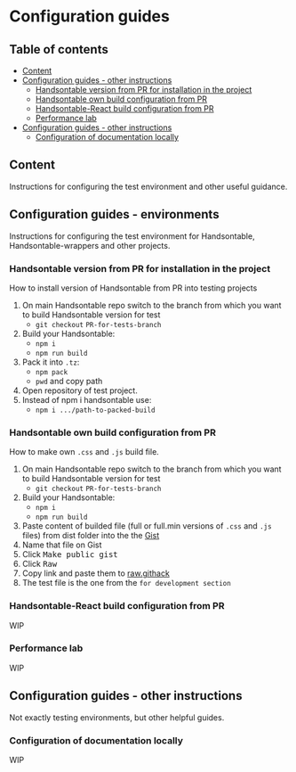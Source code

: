 # Configuration guides

## Table of contents
-  [Content ](#content)
- [Configuration guides - other instructions](#configuration-guides---other-instructions)
    - [Handsontable version from PR for installation in the project ](#handsontable-version-from-pr-for-installation-in-the-project)
    - [Handsontable own build configuration from PR ](#handsontable-own-build-configuration-from-pr)
    - [Handsontable-React build configuration from PR ](#handsontable-react-build-configuration-from-pr)
    - [Performance lab ](#performance-lab)
- [Configuration guides - other instructions](#configuration-guides---other-instructions)
    - [Configuration of documentation locally ](#configuration-of-documentation-locally)

## Content 
Instructions for configuring the test environment and other useful guidance.

## Configuration guides - environments 
Instructions for configuring the test environment for Handsontable, Handsontable-wrappers and other projects.


### Handsontable version from PR for installation in the project
How to install version of Handsontable from PR into testing projects

1. On main Handsontable repo switch to the branch from which you want to build Handsontable version for test
   - `git checkout` `PR-for-tests-branch`
2. Build your Handsontable:
    - `npm i`
    - `npm run build`
3. Pack it into `.tz`:
    - `npm pack`
    - `pwd` and copy path
4. Open repository of test project.
5. Instead of npm i handsontable use:
    - `npm i .../path-to-packed-build`


### Handsontable own build configuration from PR 
How to make own `.css` and `.js` build file.

1. On main Handsontable repo switch to the branch from which you want to build Handsontable version for test
   - `git checkout` `PR-for-tests-branch`
2. Build your Handsontable:
    - `npm i`
    - `npm run build`
3. Paste content of builded file (full or full.min versions of `.css` and `.js` files) from dist folder into the
 the [Gist](https://gist.github.com/) 
4. Name that file on Gist
5. Click <kbd>Make public gist</kbd>
6. Click <kbd>Raw</kbd>
7. Copy link and paste them to [raw.githack](https://raw.githack.com/)
8. The test file is the one from the `for development section`


### Handsontable-React build configuration from PR 
WIP

### Performance lab
WIP

## Configuration guides - other instructions
Not exactly testing environments, but other helpful guides. 

### Configuration of documentation locally 
WIP
